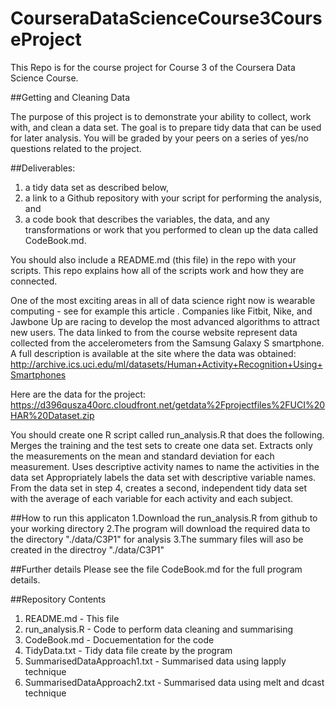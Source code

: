 # CourseraDataScienceCourse3CourseProject

This Repo is for the course project for Course 3 of the Coursera Data Science Course.

##Getting and Cleaning Data

The purpose of this project is to demonstrate your ability to collect, work with, and clean a data set. 
The goal is to prepare tidy data that can be used for later analysis. 
You will be graded by your peers on a series of yes/no questions related to the project. 

##Deliverables:
1. a tidy data set as described below, 
2. a link to a Github repository with your script for performing the analysis, and 
3. a code book that describes the variables, the data, and any transformations or work that you performed to clean up the data called CodeBook.md. 

You should also include a README.md (this file) in the repo with your scripts. 
This repo explains how all of the scripts work and how they are connected.  

One of the most exciting areas in all of data science right now is wearable computing - see for example this article . 
Companies like Fitbit, Nike, and Jawbone Up are racing to develop the most advanced algorithms to attract new users. 
The data linked to from the course website represent data collected from the accelerometers from the Samsung Galaxy S smartphone. 
A full description is available at the site where the data was obtained: 
   http://archive.ics.uci.edu/ml/datasets/Human+Activity+Recognition+Using+Smartphones 

Here are the data for the project: 
   https://d396qusza40orc.cloudfront.net/getdata%2Fprojectfiles%2FUCI%20HAR%20Dataset.zip 

You should create one R script called run_analysis.R that does the following. 
Merges the training and the test sets to create one data set.
Extracts only the measurements on the mean and standard deviation for each measurement. 
Uses descriptive activity names to name the activities in the data set
Appropriately labels the data set with descriptive variable names. 
From the data set in step 4, creates a second, independent tidy data set with the average of each variable for each activity and each subject.

##How to run this applicaton
1.Download the run_analysis.R from github to your working directory
2.The program will download the required data to the directory "./data/C3P1" for analysis
3.The summary files will aso be created in the directroy "./data/C3P1"

##Further details
Please see the file CodeBook.md for the full program details.

##Repository Contents
1. README.md        - This file
2. run_analysis.R   - Code to perform data cleaning and summarising
2. CodeBook.md      - Docuementation for the code 
3. TidyData.txt     - Tidy data file create by the program
4. SummarisedDataApproach1.txt - Summarised data using lapply technique  
5. SummarisedDataApproach2.txt - Summarised data using melt and dcast technique
 

